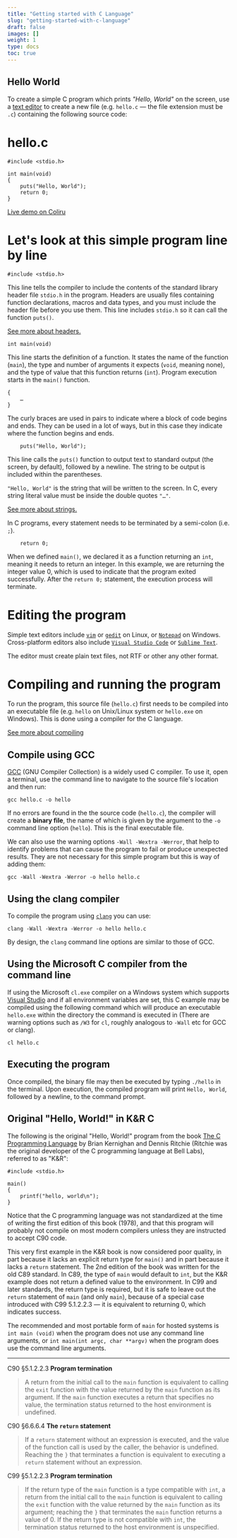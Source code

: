 ```yaml
---
title: "Getting started with C Language"
slug: "getting-started-with-c-language"
draft: false
images: []
weight: 1
type: docs
toc: true
---
```


## Hello World
<!--
This is introductory material.  It must be kept succinct.
It must not become a complete tutorial on C in a single page.
It does not need to cover every possible nuance.

The section labelled Notes is scheduled for deletion in early July 2017.
-->

To create a simple C program which prints *"Hello, World"* on the screen, use a [text editor](https://en.wikipedia.org/wiki/Text_editor) to create a new file (e.g. `hello.c` — the file extension must be `.c`)
containing the following source code:

# hello.c

    #include <stdio.h>
    
    int main(void)
    {
        puts("Hello, World");
        return 0;
    }

[Live demo on Coliru](http://coliru.stacked-crooked.com/a/263e35298419ef1d)

# Let's look at this simple program line by line

    #include <stdio.h>

This line tells the compiler to include the contents of the standard library header file `stdio.h` in the program. Headers are usually files containing function declarations, macros and data types, and you must include the header file before you use them. This line includes `stdio.h` so it can call the function `puts()`.

[See more about headers.](https://www.wikiod.com/c/create-and-include-header-files)


    int main(void)

This line starts the definition of a function. It states the name of the function (`main`), the type and number of arguments it expects (`void`, meaning none), and the type of value that this function returns (`int`).  Program execution starts in the `main()` function.

    {
        …
    }

The curly braces are used in pairs to indicate where a block of code begins and ends. They can be used in a lot of ways, but in this case they indicate where the function begins and ends.

        puts("Hello, World");

This line calls the `puts()` function to output text to standard output (the screen, by default), followed by a newline. The string to be output is included within the parentheses.

`"Hello, World"` is the string that will be written to the screen. In C, every string literal value must be inside the double quotes `"…"`. 

[See more about strings.](https://www.wikiod.com/c/strings)

In C programs, every statement needs to be terminated by a semi-colon (i.e. `;`).

        return 0;

When we defined `main()`, we declared it as a function returning an `int`, meaning it needs to return an integer. In this example, we are returning the integer value 0, which is used to indicate that the program exited successfully.
After the `return 0;` statement, the execution process will terminate.

# Editing the program

Simple text editors include [`vim`](http://www.vim.org/) or [`gedit`](https://wiki.gnome.org/Apps/Gedit) on Linux, or [`Notepad`](https://en.wikipedia.org/wiki/Microsoft_Notepad) on Windows.
Cross-platform editors also include [`Visual Studio Code`](https://code.visualstudio.com) or [`Sublime Text`](https://www.sublimetext.com/).

The editor must create plain text files, not RTF or other any other format.

# Compiling and running the program

To run the program, this source file (`hello.c`) first needs to be compiled into an executable file (e.g. `hello` on Unix/Linux system or `hello.exe` on Windows). This is done using a compiler for the C language.

[See more about compiling](https://www.wikiod.com/c/compilation)

## Compile using GCC

[GCC](https://gcc.gnu.org/) (GNU Compiler Collection) is a widely used C compiler. To use it, open a terminal, use the command line to navigate to the source file's location and then run:

<!-- Note that for GCC 5.0 and later, the default version is `-std=gnu11`! -->

    gcc hello.c -o hello

If no errors are found in the the source code (`hello.c`), the compiler will create a **binary file**, the name of which is given by the argument to the `-o` command line option (`hello`). This is the final executable file.

We can also use the warning options `-Wall -Wextra -Werror`, that help to identify problems that can cause the program to fail or produce unexpected results. They are not necessary for this simple program but this is way of adding them: 

    gcc -Wall -Wextra -Werror -o hello hello.c

## Using the clang compiler

To compile the program using [`clang`](https://llvm.org/) you can use:

    clang -Wall -Wextra -Werror -o hello hello.c

By design, the `clang` command line options are similar to those of GCC.

## Using the Microsoft C compiler from the command line

If using the Microsoft `cl.exe` compiler on a Windows system which supports [Visual Studio](https://www.visualstudio.com/downloads/) and if all environment variables are set, this C example may be compiled using the following command which will produce an executable `hello.exe` within the directory the command is executed in (There are warning options such as `/W3` for `cl`, roughly analogous to `-Wall` etc for GCC or clang).

    cl hello.c

## Executing the program

Once compiled, the binary file may then be executed by typing `./hello` in the terminal. Upon execution, the compiled program will print `Hello, World`, followed by a newline, to the command prompt.

  [1]: https://en.wikipedia.org/wiki/C99


## Original "Hello, World!" in K&R C
The following is the original "Hello, World!" program from the book [The C Programming Language][1] by Brian Kernighan and Dennis Ritchie (Ritchie was the original developer of the C programming language at Bell Labs), referred to as "K&R":

<!-- if version [eq K&R] -->

    #include <stdio.h>
    
    main()
    {
        printf("hello, world\n");
    }

<!-- end version if -->

Notice that the C programming language was not standardized at the time of writing the first edition of this book (1978), and that this program will probably not compile on most modern compilers unless they are instructed to accept C90 code.

This very first example in the K&R book is now considered poor quality, in part because it lacks an explicit return type for `main()` and in part because it lacks a `return` statement. The 2nd edition of the book was written for the old C89 standard. In C89, the type of `main` would default to `int`, but the K&R example does not return a defined value to the environment. In C99 and later standards, the return type is required, but it is safe to leave out the `return` statement of `main` (and only `main`), because of a special case introduced with C99 5.1.2.2.3 — it is equivalent to returning 0, which indicates success.

The recommended and most portable form of `main` for hosted systems is `int main (void)` when the program does not use any command line arguments, or `int main(int argc, char **argv)` when the program does use the command line arguments. 

<hr>

C90 §5.1.2.2.3 **Program termination**  
> A return from the initial call to the `main` function is equivalent to calling the `exit` function with the value returned by the `main` function as its argument. If the `main` function executes a return that specifies no value, the termination status returned to the host environment is undefined.


C90 §6.6.6.4 **The `return` statement**  
> If a `return` statement without an expression is executed, and the value of the function call
is used by the caller, the behavior is undefined. Reaching the `}` that terminates a function is
equivalent to executing a `return` statement without an expression.

C99 §5.1.2.2.3 **Program termination**
> If the return type of the `main` function is a type compatible with `int`, a return from the
initial call to the `main` function is equivalent to calling the `exit` function with the value
returned by the `main` function as its argument; reaching the `}` that terminates the
`main` function returns a value of 0. If the return type is not compatible with `int`, the
termination status returned to the host environment is unspecified.

</sup>

  [1]: https://en.wikipedia.org/wiki/The_C_Programming_Language
  [2]: https://www.wikiod.com/c/undefined-behavior

